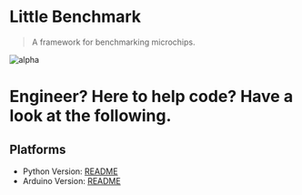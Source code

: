 # Little Benchmark
> A framework for benchmarking microchips.

![alpha](https://s10.postimg.org/r7o2cguq1/lb_image.png)

# Engineer? Here to help code? Have a look at the following.

## Platforms
- Python Version: [README](python/README.md)
- Arduino Version: [README](arduino/README.md)
